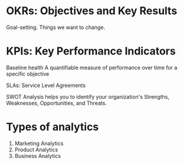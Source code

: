 # OKRs: Objectives and Key Results
Goal-setting. Things we want to change.

# KPIs: Key Performance Indicators
Baseline health
A quantifiable measure of performance over time for a specific objective

SLAs: Service Level Agreements

SWOT Analysis
helps you to identify your organization's Strengths, Weaknesses, Opportunities, and Threats.

# Types of analytics
1. Marketing Analytics
2. Product Analytics
3. Business Analytics